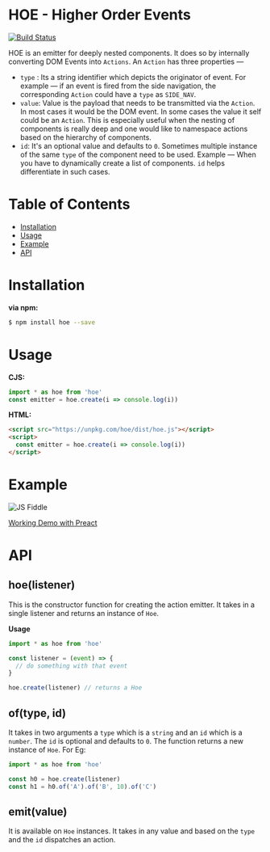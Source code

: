 # HOE - Higher Order Events

[![Build Status](https://travis-ci.org/tusharmath/hoe.svg?branch=master)](https://travis-ci.org/tusharmath/hoe)

HOE is an emitter for deeply nested components. It does so by internally converting DOM Events into `Actions`. An `Action` has three properties —
 
 - `type` : Its a string identifier which depicts the originator of event. For example — if an event is fired from the side navigation, the corresponding `Action` could have a `type` as `SIDE_NAV`.  
 - `value`: Value is the payload that needs to be transmitted via the `Action`. In most cases it would be the DOM event. In some cases the value it self could be an `Action`. This is especially useful when the nesting of components is really deep and one would like to namespace actions based on the hierarchy of components. 
 - `id`: It's an optional value and defaults to `0`. Sometimes multiple instance of the same `type` of the component need to be used. Example — When you have to dynamically create a list of components. `id` helps differentiate in such cases.

# Table of Contents
- [Installation](#installation)
- [Usage](#usage)
- [Example](#example)
- [API](#api) 

# Installation

**via npm:**
```bash
$ npm install hoe --save
```

# Usage

**CJS:**
```js
import * as hoe from 'hoe'
const emitter = hoe.create(i => console.log(i))
```

**HTML:**
```html
<script src="https://unpkg.com/hoe/dist/hoe.js"></script>
<script>
  const emitter = hoe.create(i => console.log(i))
</script>

```

# Example

![JS Fiddle](http://res.cloudinary.com/tusharmath/image/upload/t_media_lib_thumb/v1493232573/Screen_Shot_2017-04-27_at_12.16.46_AM_qerizr.png "Sample")

[Working Demo with Preact](https://jsfiddle.net/pfc9r2o7/7/)

# API

## hoe(listener)

This is the constructor function for creating the action emitter. It takes in a single listener and returns an instance of `Hoe`.

**Usage**
```js
import * as hoe from 'hoe'

const listener = (event) => {
  // do something with that event
}

hoe.create(listener) // returns a Hoe
```

## of(type, id)

It takes in two arguments a `type` which is a `string` and an `id` which is a `number`. The `id` is optional and defaults to `0`. The function returns a new instance of `Hoe`. For Eg:

```js
import * as hoe from 'hoe'

const h0 = hoe.create(listener)
const h1 = h0.of('A').of('B', 10).of('C')
```

## emit(value)

It is available on `Hoe` instances. It takes in any value and based on the `type` and the `id` dispatches an action.
